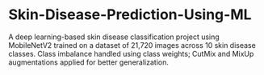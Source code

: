 # Skin-Disease-Prediction-Using-ML
A deep learning-based skin disease classification project using MobileNetV2 trained on a dataset of 21,720 images across 10 skin disease classes. Class imbalance handled using class weights; CutMix and MixUp augmentations applied for better generalization.
